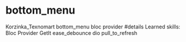 # bottom_menu
Korzinka_Texnomart bottom_menu bloc provider
#details
Learned skills:
Bloc
Provider
GetIt
ease_debounce
dio
pull_to_refresh
